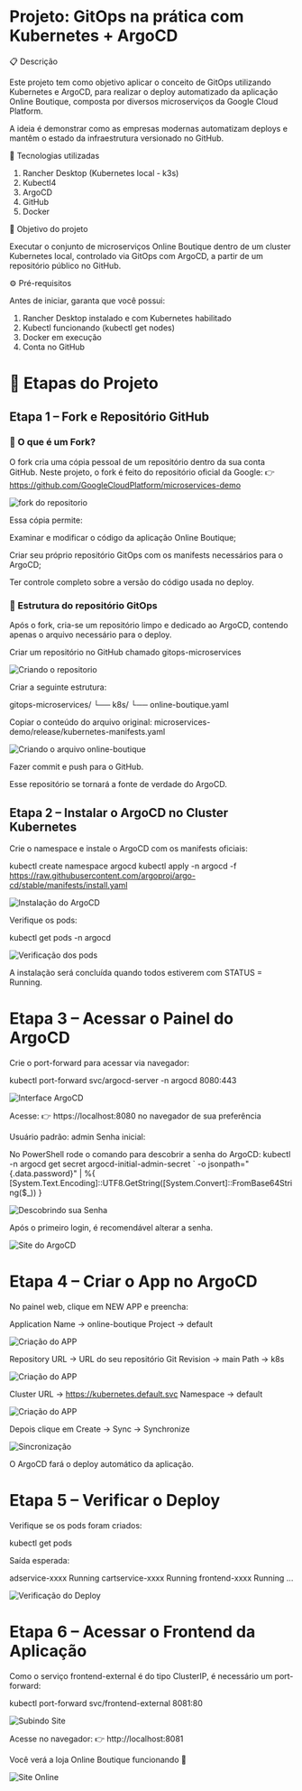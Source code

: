 # Projeto: GitOps na prática com Kubernetes + ArgoCD
📋 Descrição

Este projeto tem como objetivo aplicar o conceito de GitOps utilizando Kubernetes e ArgoCD, para realizar o deploy automatizado da aplicação Online Boutique, composta por diversos microserviços da Google Cloud Platform.

A ideia é demonstrar como as empresas modernas automatizam deploys e mantêm o estado da infraestrutura versionado no GitHub.

🧱 Tecnologias utilizadas

1. Rancher Desktop (Kubernetes local - k3s)
2. Kubectl4
3. ArgoCD
4. GitHub
5. Docker

🎯 Objetivo do projeto

Executar o conjunto de microserviços Online Boutique dentro de um cluster Kubernetes local, controlado via GitOps com ArgoCD, a partir de um repositório público no GitHub.

⚙️ Pré-requisitos

Antes de iniciar, garanta que você possui:

1. Rancher Desktop instalado e com Kubernetes habilitado
2. Kubectl funcionando (kubectl get nodes)
3. Docker em execução
4. Conta no GitHub

# 🚀 Etapas do Projeto
## Etapa 1 – Fork e Repositório GitHub
### 📘 O que é um Fork?

O fork cria uma cópia pessoal de um repositório dentro da sua conta GitHub.
Neste projeto, o fork é feito do repositório oficial da Google:
👉 https://github.com/GoogleCloudPlatform/microservices-demo

![fork do repositorio](/images/fork.png)

Essa cópia permite:

Examinar e modificar o código da aplicação Online Boutique;

Criar seu próprio repositório GitOps com os manifests necessários para o ArgoCD;

Ter controle completo sobre a versão do código usada no deploy.

### 🧩 Estrutura do repositório GitOps

Após o fork, cria-se um repositório limpo e dedicado ao ArgoCD, contendo apenas o arquivo necessário para o deploy.

Criar um repositório no GitHub chamado gitops-microservices

![Criando o repositorio](/images/repositorio.png)

Criar a seguinte estrutura:

gitops-microservices/
└── k8s/
    └── online-boutique.yaml


Copiar o conteúdo do arquivo original:
microservices-demo/release/kubernetes-manifests.yaml

![Criando o arquivo online-boutique](/images/online-boutique.png)

Fazer commit e push para o GitHub.

Esse repositório se tornará a fonte de verdade do ArgoCD.

## Etapa 2 – Instalar o ArgoCD no Cluster Kubernetes

Crie o namespace e instale o ArgoCD com os manifests oficiais:

kubectl create namespace argocd
kubectl apply -n argocd -f https://raw.githubusercontent.com/argoproj/argo-cd/stable/manifests/install.yaml

![Instalação do ArgoCD](/images/argo.png)

Verifique os pods:

kubectl get pods -n argocd

![Verificação dos pods](/images/verificacao.png)

A instalação será concluída quando todos estiverem com STATUS = Running.

# Etapa 3 – Acessar o Painel do ArgoCD

Crie o port-forward para acessar via navegador:

kubectl port-forward svc/argocd-server -n argocd 8080:443

![Interface ArgoCD](/images/interface.png)

Acesse:
👉 https://localhost:8080 no navegador de sua preferência

Usuário padrão: admin
Senha inicial:

No PowerShell rode o comando para descobrir a senha do ArgoCD:
kubectl -n argocd get secret argocd-initial-admin-secret `
 -o jsonpath="{.data.password}" | %{ [System.Text.Encoding]::UTF8.GetString([System.Convert]::FromBase64String($_)) }

![Descobrindo sua Senha](/images/senha.png)

Após o primeiro login, é recomendável alterar a senha.

![Site do ArgoCD](/images/navegador.png)

# Etapa 4 – Criar o App no ArgoCD

No painel web, clique em NEW APP e preencha:

Application Name -> online-boutique
Project	         -> default

![Criação do APP](/images/p1.png)

Repository URL -> URL do seu repositório Git
Revision	   -> main
Path	       -> k8s

![Criação do APP](/images/p2.png)

Cluster URL	-> https://kubernetes.default.svc
Namespace	-> default

![Criação do APP](/images/p3.png)

Depois clique em Create → Sync → Synchronize

![Sincronização](/images/sync.png)

O ArgoCD fará o deploy automático da aplicação.

# Etapa 5 – Verificar o Deploy

Verifique se os pods foram criados:

kubectl get pods

Saída esperada:

adservice-xxxx                 Running
cartservice-xxxx               Running
frontend-xxxx                  Running
...

![Verificação do Deploy](/images/deploy.png)

# Etapa 6 – Acessar o Frontend da Aplicação

Como o serviço frontend-external é do tipo ClusterIP, é necessário um port-forward:

kubectl port-forward svc/frontend-external 8081:80

![Subindo Site](/images/subindo.png)


Acesse no navegador:
👉 http://localhost:8081

Você verá a loja Online Boutique funcionando 🎉

![Site Online](/images/site.png)




